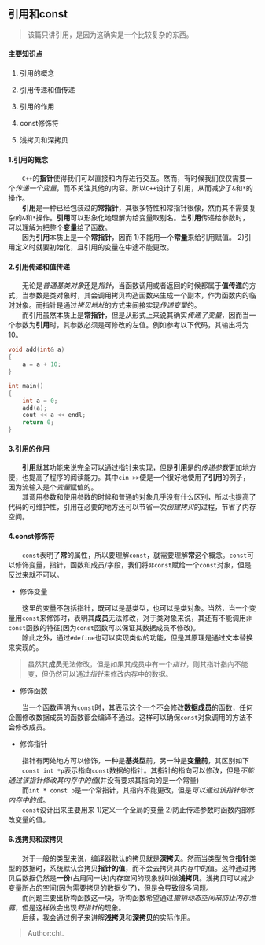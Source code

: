 ## 引用和const

> 该篇只讲引用，是因为这确实是一个比较复杂的东西。

#### 主要知识点

1. 引用的概念

2. 引用传递和值传递

3. 引用的作用

4. const修饰符

5. 浅拷贝和深拷贝

#### 1.引用的概念
&emsp;&emsp;`C++`的**指针**使得我们可以直接和内存进行交互。然而，有时候我们仅仅需要一个*传递一个变量*，而不关注其他的内容。所以`C++`设计了引用，从而减少了`&`和`*`的操作。
<br/>&emsp;&emsp;**引用**是一种已经包装过的**常指针**，其很多特性和常指针很像，然而其不需要复杂的`&`和`*`操作。**引用**可以形象化地理解为给变量取别名。当**引用**传递给参数时，可以理解为把整个**变量**给了函数。
<br/>&emsp;&emsp;因为**引用**本质上是一个**常指针**，因而 1)不能用一个**常量**来给引用赋值。 2)引用定义时就要初始化，且引用的变量在中途不能更改。

#### 2.引用传递和值传递

&emsp;&emsp;无论是*普通基类对象*还是*指针*，当函数调用或者返回的时候都属于**值传递**的方式，当参数是类对象时，其会调用拷贝构造函数来生成一个副本，作为函数内的临时对象。而指针是通过*拷贝地址*的方式来间接实现*传递变量*的。
<br/>&emsp;&emsp;而引用虽然本质上是**常指针**，但是从形式上来说其确实*传递了变量*，因而当一个参数为**引用**时，其参数必须是可修改的左值。例如参考以下代码，其输出将为10。

```cpp
void add(int& a)
{
    a = a + 10;
}

int main()
{
    int a = 0;
    add(a);
    cout << a << endl;
    return 0;
}
```

#### 3.引用的作用

&emsp;&emsp;**引用**就其功能来说完全可以通过指针来实现，但是**引用**是的*传递参数*更加地方便，也提高了程序的阅读能力。其中`cin >>`便是一个很好地使用了**引用**的例子，因为流输入是个*变量*赋值的。
<br/>&emsp;&emsp;其调用参数和使用参数的时候和普通的对象几乎没有什么区别，所以也提高了代码的可维护性，引用在必要的地方还可以节省一次*创建拷贝*的过程，节省了内存空间。

#### 4.const修饰符

&emsp;&emsp;`const`表明了**常**的属性，所以要理解`const`，就需要理解**常**这个概念。`const`可以修饰变量，指针，函数和成员/字段，我们将`非const`赋给一个`const`对象，但是反过来就不可以。

- 修饰变量

&emsp;&emsp;这里的变量不包括指针，既可以是基类型，也可以是类对象。当然，当一个变量用`const`来修饰时，表明其**成员**无法修改，对于类对象来说，其还有不能调用`非const`函数的特征(因为`const`函数可以保证其数据成员不修改)。
<br/>&emsp;&emsp;除此之外，通过`#define`也可以实现类似的功能，但是其原理是通过文本替换来实现的。

> 虽然其**成员**无法修改，但是如果其成员中有一个*指针*，则其指针指向不能变，但仍然可以通过*指针*来修改内存中的数据。

- 修饰函数

&emsp;&emsp;当一个函数声明为`const`时，其表示这个一个不会修改**数据成员**的函数，任何企图修改数据成员的函数都会编译不通过。这样可以确保`const`对象调用的方法不会修改成员。

- 修饰指针

&emsp;&emsp;指针有两处地方可以修饰，一种是**基类型**前，另一种是**变量前**，其区别如下
<br/>&emsp;&emsp;`const int *p`表示指向`const`数据的指针。其指针的指向可以修改，但是*不能通过该指针修改其内存中的值*(并没有要求其指向的是一个常量)
<br/>&emsp;&emsp;而`int * const p`是一个常指针，其指向不能更改，但是*可以通过该指针修改内存中的值*。
<br/>&emsp;&emsp;`const`设计出来主要用来 1)定义一个全局的变量 2)防止传递参数时函数内部修改变量的值。

#### 6.浅拷贝和深拷贝

&emsp;&emsp;对于一般的类型来说，编译器默认的拷贝就是**深拷贝**。然而当类型包含**指针**类型的数据时，系统默认会拷贝**指针的值**，而不会去拷贝其内存中的值。这种通过拷贝后数据仍然是**一份**(占用同一块)内存空间的现象就叫做**浅拷贝**。浅拷贝可以减少变量所占的空间(因为需要拷贝的数据少了)，但是会导致很多问题。
<br/>&emsp;&emsp;而问题主要出析构函数这一块，析构函数希望通过*撤销动态空间来防止内存泄露*，但是这样做会出现*野指针*的现象。
<br/>&emsp;&emsp;后续，我会通过例子来讲解**浅拷贝**和**深拷贝**的实际作用。

> Author:cht.